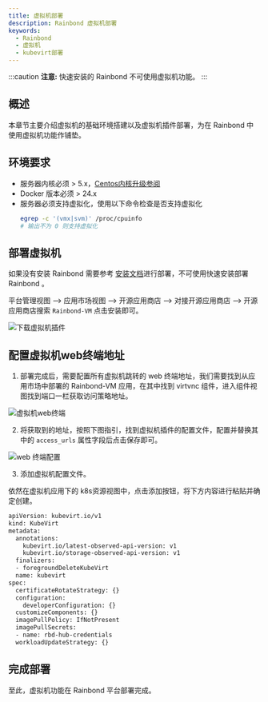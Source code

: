```yaml
---
title: 虚拟机部署
description: Rainbond 虚拟机部署
keywords:
  - Rainbond
  - 虚拟机
  - kubevirt部署
---
```


:::caution
**注意:** 快速安装的 Rainbond 不可使用虚拟机功能。
:::

## 概述

本章节主要介绍虚拟机的基础环境搭建以及虚拟机插件部署，为在 Rainbond 中使用虚拟机功能作铺垫。

## 环境要求

- 服务器内核必须 > 5.x，[Centos内核升级参阅](https://t.goodrain.com/d/9-centos)
- Docker 版本必须 > 24.x
- 服务器必须支持虚拟化，使用以下命令检查是否支持虚拟化
  ```bash
  egrep -c '(vmx|svm)' /proc/cpuinfo
  # 输出不为 0 则支持虚拟化
  ```

## 部署虚拟机

如果没有安装 Rainbond 需要参考 [安装文档](/docs/installation/)进行部署，不可使用快速安装部署 Rainbond 。

平台管理视图 --> 应用市场视图 --> 开源应用商店 --> 对接开源应用商店 --> 开源应用商店搜索 `Rainbond-VM` 点击安装即可。

<img src="https://static.goodrain.com/docs/5.16.0/vm1.jpg" title="下载虚拟机插件"/>

## 配置虚拟机web终端地址

1. 部署完成后，需要配置所有虚拟机跳转的 web 终端地址，我们需要找到从应用市场中部署的 Rainbond-VM 应用，在其中找到 virtvnc 组件，进入组件视图找到端口一栏获取访问策略地址。

<img src="https://static.goodrain.com/docs/5.16.0/vm_vnc.jpg" title="虚拟机web终端"/>

2. 将获取到的地址，按照下图指引，找到虚拟机插件的配置文件，配置并替换其中的 `access_urls` 属性字段后点击保存即可。

<img src="https://static.goodrain.com/docs/5.16.0/vm_vnc2.jpg" title="web 终端配置"/>

3. 添加虚拟机配置文件。

依然在虚拟机应用下的 k8s资源视图中，点击添加按钮，将下方内容进行粘贴并确定创建。

```bash
apiVersion: kubevirt.io/v1
kind: KubeVirt
metadata:
  annotations:
    kubevirt.io/latest-observed-api-version: v1
    kubevirt.io/storage-observed-api-version: v1
  finalizers:
  - foregroundDeleteKubeVirt
  name: kubevirt
spec:
  certificateRotateStrategy: {}
  configuration:
    developerConfiguration: {}
  customizeComponents: {}
  imagePullPolicy: IfNotPresent
  imagePullSecrets:
  - name: rbd-hub-credentials
  workloadUpdateStrategy: {}
```

## 完成部署

至此，虚拟机功能在 Rainbond 平台部署完成。
